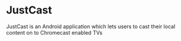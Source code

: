 JustCast
========
JustCast is an Android application which lets users to cast their local content on to Chromecast enabled TVs
